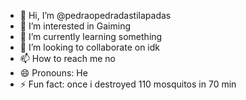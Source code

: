 - 👋 Hi, I’m @pedraopedradastilapadas
- 👀 I’m interested in Gaiming
- 🌱 I’m currently learning something
- 💞️ I’m looking to collaborate on idk
- 📫 How to reach me no
- 😄 Pronouns: He
- ⚡ Fun fact: once i destroyed 110 mosquitos in 70 min

<!---
pedraopedradastilapadas/pedraopedradastilapadas is a ✨ special ✨ repository because its `README.md` (this file) appears on your GitHub profile.
You can click the Preview link to take a look at your changes.
--->
